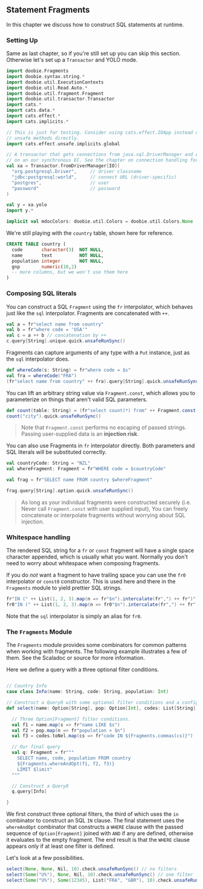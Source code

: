 ## Statement Fragments

In this chapter we discuss how to construct SQL statements at runtime.

### Setting Up

Same as last chapter, so if you're still set up you can skip this section. Otherwise let's set up a `Transactor` and YOLO mode.

```scala mdoc:silent
import doobie.Fragments
import doobie.syntax.string.*
import doobie.util.ExecutionContexts
import doobie.util.Read.Auto.*
import doobie.util.fragment.Fragment
import doobie.util.transactor.Transactor
import cats.*
import cats.data.*
import cats.effect.*
import cats.implicits.*

// This is just for testing. Consider using cats.effect.IOApp instead of calling
// unsafe methods directly.
import cats.effect.unsafe.implicits.global

// A transactor that gets connections from java.sql.DriverManager and executes blocking operations
// on an our synchronous EC. See the chapter on connection handling for more info.
val xa = Transactor.fromDriverManager[IO](
  "org.postgresql.Driver",     // driver classname
  "jdbc:postgresql:world",     // connect URL (driver-specific)
  "postgres",                  // user
  "password"                   // password
)

val y = xa.yolo
import y.*
```

```scala mdoc:invisible
implicit val mdocColors: doobie.util.Colors = doobie.util.Colors.None
```

We're still playing with the `country` table, shown here for reference.

```sql
CREATE TABLE country (
  code       character(3)  NOT NULL,
  name       text          NOT NULL,
  population integer       NOT NULL,
  gnp        numeric(10,2)
  -- more columns, but we won't use them here
)
```

### Composing SQL literals

You can construct a SQL `Fragment` using the `fr` interpolator, which behaves just like the `sql` interpolator. Fragments are concatenated with `++`.

```scala mdoc
val a = fr"select name from country"
val b = fr"where code = 'USA'"
val c = a ++ b // concatenation by ++
c.query[String].unique.quick.unsafeRunSync()
```

Fragments can capture arguments of any type with a `Put` instance, just as the `sql` interpolator does.

```scala mdoc
def whereCode(s: String) = fr"where code = $s"
val fra = whereCode("FRA")
(fr"select name from country" ++ fra).query[String].quick.unsafeRunSync()
```

You can lift an arbitrary string value via `Fragment.const`, which allows you to parameterize on things that aren't valid SQL parameters.

```scala mdoc
def count(table: String) = (fr"select count(*) from" ++ Fragment.const(table)).query[Int].unique
count("city").quick.unsafeRunSync()
```

> Note that `Fragment.const` performs no escaping of passed strings. Passing user-supplied data is an **injection risk**.
>

You can also use Fragments in `fr` interpolator directly. Both parameters and SQL literals will be
substituted correctly.

```scala mdoc
val countryCode: String = "NZL"
val whereFragment: Fragment = fr"WHERE code = $countryCode"

val frag = fr"SELECT name FROM country $whereFragment"

frag.query[String].option.quick.unsafeRunSync()
```

> As long as your individual fragments were constructed securely (i.e. Never call `Fragment.const` with user supplied input),
> You can freely concatenate or interpolate fragments without worrying about SQL injection.

### Whitespace handling

The rendered SQL string for a `fr` or `const` fragment will have a single space character appended, which is usually what you want. Normally you don't need to worry about whitespace when composing fragments.

If you do *not* want a fragment to have trailing space you can use the `fr0` interpolator or `const0` constructor. This is used here and there in the `Fragments` module to yield prettier SQL strings.

```scala mdoc
fr"IN (" ++ List(1, 2, 3).map(n => fr"$n").intercalate(fr",") ++ fr")"
fr0"IN (" ++ List(1, 2, 3).map(n => fr0"$n").intercalate(fr",") ++ fr")"
```
Note that the `sql` interpolator is simply an alias for `fr0`.

### The `Fragments` Module

The `Fragments` module provides some combinators for common patterns when working with fragments. The following example illustrates a few of them. See the Scaladoc or source for more information.

Here we define a query with a three optional filter conditions.

```scala mdoc:silent

// Country Info
case class Info(name: String, code: String, population: Int)

// Construct a Query0 with some optional filter conditions and a configurable LIMIT.
def select(name: Option[String], pop: Option[Int], codes: List[String], limit: Long) = {

  // Three Option[Fragment] filter conditions.
  val f1 = name.map(s => fr"name LIKE $s")
  val f2 = pop.map(n => fr"population > $n")
  val f3 = codes.toNel.map(cs => fr"code IN ${Fragments.commas(cs)}")

  // Our final query
  val q: Fragment = fr"""
    SELECT name, code, population FROM country
    ${Fragments.whereAndOpt(f1, f2, f3)}
    LIMIT $limit"
  """

  // Construct a Query0
  q.query[Info]

}
```

We first construct three optional filters, the third of which uses the `in` combinator to construct an SQL `IN` clause. The final statement uses the `whereAndOpt` combinator that constructs a `WHERE` clause with the passed sequence of `Option[Fragment]` joined with `AND` if any are defined, otherwise it evaluates to the empty fragment. The end result is that the `WHERE` clause appears only if at least one filter is defined.

Let's look at a few possibilities.

```scala mdoc
select(None, None, Nil, 10).check.unsafeRunSync() // no filters
select(Some("U%"), None, Nil, 10).check.unsafeRunSync() // one filter
select(Some("U%"), Some(12345), List("FRA", "GBR"), 10).check.unsafeRunSync() // three filters
```


